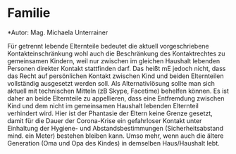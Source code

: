 # Familie

*Autor: Mag. Michaela Unterrainer

Für getrennt lebende Elternteile bedeutet die aktuell vorgeschriebene Kontakteinschränkung wohl auch die Beschränkung des Kontaktrechtes zu gemeinsamen Kindern, weil nur zwischen im gleichen Haushalt lebenden Personen direkter Kontakt stattfinden darf. Das heißt mE jedoch nicht, dass das Recht auf persönlichen Kontakt zwischen Kind und beiden Elternteilen vollständig ausgesetzt werden soll. Als Alternativlösung sollte man sich aktuell mit technischen Mitteln (zB Skype, Facetime) behelfen können. Es ist daher an beide Elternteile zu appellieren, dass eine Entfremdung zwischen Kind und dem nicht im gemeinsamen Haushalt lebenden Elternteil verhindert wird. Hier ist der Phantasie der Eltern keine Grenze gesetzt, damit für die Dauer der Corona-Krise ein gefahrloser Kontakt unter Einhaltung der Hygiene- und Abstandsbestimmungen (Sicherheitsabstand mind. ein Meter) bestehen bleiben kann. Umso mehr, wenn auch die ältere Generation (Oma und Opa des Kindes) in demselben Haus/Haushalt lebt.

